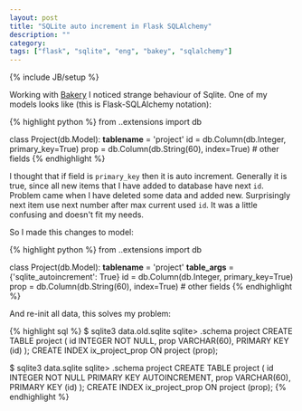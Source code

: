 ```yaml
---
layout: post
title: "SQLite auto increment in Flask SQLAlchemy"
description: ""
category: 
tags: ["flask", "sqlite", "eng", "bakey", "sqlalchemy"]
---
```

{% include JB/setup %}

Working with [Bakery](https://github.com/xen/bakery/) I noticed strange behaviour of Sqlite. One of my models looks like (this is Flask-SQLAlchemy notation):

{% highlight python %}
from ..extensions import db

class Project(db.Model):
    __tablename__ = 'project'
    id = db.Column(db.Integer, primary_key=True)
    prop = db.Column(db.String(60), index=True)
    # other fields
{% endhighlight %}

I thought that if field is `primary_key` then it is auto increment. Generally it is true, since all new items that I have added to database have next `id`. Problem came when I have deleted some data and added new. Surprisingly next item use next number after max current used `id`. It was a little confusing and doesn't fit my needs. 

So I made this changes to model:

{% highlight python %}
from ..extensions import db

class Project(db.Model):
    __tablename__ = 'project'
    __table_args__ = {'sqlite_autoincrement': True}
    id = db.Column(db.Integer, primary_key=True)
    prop = db.Column(db.String(60), index=True)
    # other fields
{% endhighlight %}

And re-init all data, this solves my problem:

{% highlight sql %}
$ sqlite3 data.old.sqlite
sqlite> .schema project 
CREATE TABLE project (
	id INTEGER NOT NULL, 
	prop VARCHAR(60),
	PRIMARY KEY (id)
);
CREATE INDEX ix_project_prop ON project (prop);

$ sqlite3 data.sqlite
sqlite> .schema project 
CREATE TABLE project (
	id INTEGER NOT NULL PRIMARY KEY AUTOINCREMENT,
	prop VARCHAR(60),
	PRIMARY KEY (id)
);
CREATE INDEX ix_project_prop ON project (prop);
{% endhighlight %}
